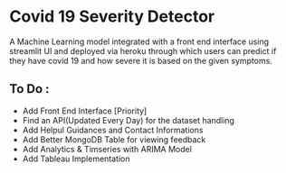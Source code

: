 # Covid 19 Severity Detector
A Machine Learning model integrated with a front end interface using streamlit UI and deployed via heroku through which users can predict if they have covid 19 and how severe it is based on the given symptoms. 

## To Do :
* Add Front End Interface [Priority] 
* Find an API(Updated Every Day) for the dataset handling 
* Add Helpul Guidances and Contact Informations
* Add Better MongoDB Table for viewing feedback
* Add Analytics & Timseries with ARIMA Model 
* Add Tableau Implementation